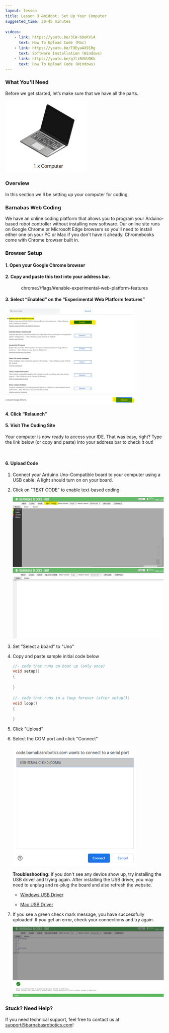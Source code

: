 ```yaml
---
layout: lesson
title: Lesson 3 &middot; Set Up Your Computer
suggested_time: 30-45 minutes

videos:
    - link: https://youtu.be/3CW-bDeKVi4
      text: How To Upload Code (Mac)
    - link: https://youtu.be/T9EyaAX91Rg
      text: Software Installation (Windows)
    - link: https://youtu.be/gJliBVUUOKk
      text: How To Upload Code (Windows)
---
```




### What You'll Need

Before we get started, let’s make sure that we have all the parts.

<img src="fig-6_0.png" alt="fig-6_0" style="zoom:90%;" class="image center" />

### Overview

In this section we'll be setting up your computer for coding. 

### Barnabas Web Coding

We have an online coding platform that allows you to program your Arduino-based robot controller without installing new software.  Our online site runs on Google Chrome or Microsoft Edge browsers so you'll need to install either one on your PC or Mac if you don't have it already.  Chromebooks come with Chrome browser built in.  

### Browser Setup

#### 1. Open your Google Chrome browser

#### 2. Copy and paste this text into your address bar.  

<p style="text-align:center"><cmd>chrome://flags/#enable-experimental-web-platform-features</cmd></p>

#### 3. Select “Enabled” on the “Experimental Web Platform features”

<img src="fig-6_2.png" alt="fig-6_2" style="zoom:40%;" class="image center" />

#### 4. Click “Relaunch”

#### 5. Visit The Coding Site

Your computer is now ready to access your IDE.  That was easy, right?  Type the link below (or copy and paste) into your address bar to check it out!

<p style="text-align:center"><cmd><a style="color:white" target="_blank" href="https://code.barnabasrobotics.com">https://code.barnabasrobotics.com</a></cmd></p>

#### 6. Upload Code

1. Connect your Arduino Uno-Compatible board to your computer using a USB cable.  A  light should turn on on your board.

2. Click on "TEXT CODE" to enable text-based coding

   <img src="block code.jpg" alt="fig-6_0" style="zoom:50%;" class="image center" />

   <img src="textcode.jpg" alt="fig-6_0" style="zoom:50%;" class="image center" />

3. Set "Select a board" to "Uno"

4. Copy and paste sample initial code below

   ```c
   //- code that runs on boot up (only once)
   void setup()
   {
   
   }
   
   //- code that runs in a loop forever (after setup())
   void loop()
   {
   
   }
   ```

5. Click "Upload"

6. Select the COM port and click "Connect"

   <img src="fig-4_5.png" style="zoom:60%;" class="image center" />

   

   **Troubleshooting:** If you don't see any device show up, try installing the USB driver and trying again.  After installing the USB driver, you may need to unplug and re-plug the board and also refresh the website.

   - [Windows USB Driver](https://cdn.sparkfun.com/assets/learn_tutorials/8/4/4/CH341SER.EXE)

   - [Mac USB Driver](https://github.com/adrianmihalko/ch340g-ch34g-ch34x-mac-os-x-driver/raw/master/CH34x_Install_V1.5.pkg)

   

7. If you see a green check mark message, you have successfully uploaded! If you get an error, check your connections and try again. 

   <img src="check.jpg" style="zoom:60%;" class="image center" />

### Stuck? Need Help?

If you need technical support, feel free to contact us at support@barnabasrobotics.com!
